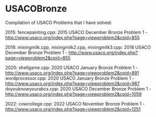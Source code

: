 # USACOBronze

Compilation of USACO Problems that I have solved:

2015: 
fencepainting.cpp: 2015 USACO December Bronze Problem 1 - http://www.usaco.org/index.php?page=viewproblem2&cpid=855

2018:
mixingmilk.cpp, mixingmilk2.cpp, mixingmilk3.cpp: 2018 USACO December Bronze Problem 1 - http://www.usaco.org/index.php?page=viewproblem2&cpid=855

2020:
shellgame.cpp: 2020 USACO January Bronze Problem 1 - http://www.usaco.org/index.php?page=viewproblem2&cpid=891
wordprocessor.cpp: 2020 USACO January Bronze Problem 1 - http://www.usaco.org/index.php?page=viewproblem2&cpid=987
doyouknowyourabcs.cpp: 2020 USACO December Bronze Problem 1 - http://www.usaco.org/index.php?page=viewproblem2&cpid=1059 

2022:
cowcollege.cpp: 2022 USACO November Bronze Problem 1 - http://www.usaco.org/index.php?page=viewproblem2&cpid=1251
